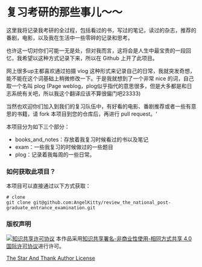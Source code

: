 # 复习考研的那些事儿～～
这里我将记录我考研的全过程，包括看过的书，写过的笔记，读过的杂志，推荐的番剧，电影，以及我在生活中一些零碎的记录和思考。

也许这一切对你们可能一无是处，但对我而言，这将会是人生中最宝贵的一段回忆，我希望以这种方式记录下来，所以在 Github 上开了此项目。

网上很多up主都喜欢通过拍摄 vlog 这种形式来记录自己的日常，我就突发奇想，能不能在这个词基础上稍微修改一下。于是我就想到了一个非常 nice 的词，自己取一个名叫 plog (Page weblog，plog似乎指代的意思很多，但是大多都是和日志系统有关吧，所以我这个翻译应该不算很偏门吧23333)

当然也欢迎你们加入到我们的复习队伍中，有好看的电影、番剧推荐或者一些有意思的书籍，请 fork 本项目到您的仓库后，再进行 pull request。‘

本项目分为如下三个部分：

- books_and_notes：存放着我复习时候看过的书以及笔记
- exam：一些我复习的时候做过的一些题目
- plog：记录着我每周的一些日常。

### 如何获取此项目？

本项目可以直接通过以下方式获取：

```
# clone
git clone git@github.com:AngelKitty/review_the_national_post-graduate_entrance_examination.git
```

### 版权声明

[![知识共享许可协议](https://camo.githubusercontent.com/6887feb0136db5156c4f4146e3dd2681d06d9c75/68747470733a2f2f692e6372656174697665636f6d6d6f6e732e6f72672f6c2f62792d6e632d73612f342e302f38387833312e706e67)](http://creativecommons.org/licenses/by-nc-sa/4.0/)
本作品采用[知识共享署名-非商业性使用-相同方式共享 4.0 国际许可协议](http://creativecommons.org/licenses/by-nc-sa/4.0/)进行许可。

[The Star And Thank Author License](https://github.com/zTrix/sata-license)